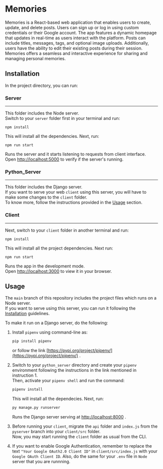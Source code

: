 # Memories

Memories is a React-based web application that enables users to create, update, and delete posts. Users can sign up or log in using custom credentials or their Google account. The app features a dynamic homepage that updates in real-time as users interact with the platform. Posts can include titles, messages, tags, and optional image uploads. Additionally, users have the ability to edit their existing posts during their session. Memories offers a seamless and interactive experience for sharing and managing personal memories.

## Installation

In the project directory, you can run:

### Server
___

This folder includes the Node server.\
Switch to your `server` folder first in your terminal and run:

```node
npm install
```
This will install all the dependencies. Next, run:
```node
npm run start
```

Runs the server and it starts listening to requests from client interface.\
Open [http://localhost:5000](http://localhost:5000) to verify if the server's running.

### Python_Server
___

This folder includes the Django server.\
If you want to serve your web `client` using this server, you will have to make some changes to the `client` folder.\
To know more, follow the instructions provided in the [Usage](#usage) section.

### Client
----

Next, switch to your `client` folder in another terminal and run:

```node
npm install
```
This will install all the project dependencies. Next run:
```node
npm run start
```

Runs the app in the development mode.\
Open [http://localhost:3000](http://localhost:3000) to view it in your browser.

## Usage

The `main` branch of this repository includes the project files which runs on a Node server.\
If you want to serve using this server, you can run it following the [Installation](#installtion) guidelines.

To make it run on a Django server, do the following:
1. Install `pipenv` using command-line as:
   
   ```bash
   pip install pipenv
   ```
   or follow the link [https://pypi.org/project/pipenv/](https://pypi.org/project/pipenv/) .
2. Switch to your `python_server` directory and create your `pipenv` environment following the instructions in the link mentioned in instruction 1.\
   Then, activate your `pipenv shell` and run the command:

   ```bash
   pipenv install
   ```
   This will install all the dependecies. Next, run:
   ```bash
   py manage.py runserver
   ```
   Runs the Django server serving at [http://localhost:8000](http://localhost:8000) .
3. Before running your `client`, migrate the `api` folder and `index.js` from the `pyserver` branch into your `client/src` folder.\
   Now, you may start running the `client` folder as usual from the CLI.
4. If you want to enable Google Authentication, remember to replace the text `"Your Google OAuth2.0 Client ID"` in `client/src/index.js` with your `Google OAuth Client ID`. Also, do the same for your `.env` file in `Node` server that you are runnning.

